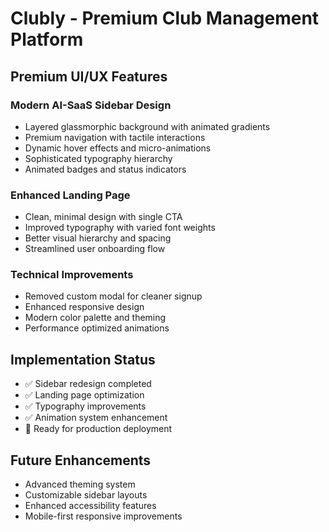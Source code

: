 # Clubly - Premium Club Management Platform

## Premium UI/UX Features

### Modern AI-SaaS Sidebar Design
- Layered glassmorphic background with animated gradients
- Premium navigation with tactile interactions
- Dynamic hover effects and micro-animations
- Sophisticated typography hierarchy
- Animated badges and status indicators

### Enhanced Landing Page
- Clean, minimal design with single CTA
- Improved typography with varied font weights
- Better visual hierarchy and spacing
- Streamlined user onboarding flow

### Technical Improvements
- Removed custom modal for cleaner signup
- Enhanced responsive design
- Modern color palette and theming
- Performance optimized animations

## Implementation Status
- ✅ Sidebar redesign completed
- ✅ Landing page optimization
- ✅ Typography improvements
- ✅ Animation system enhancement
- 🔄 Ready for production deployment

## Future Enhancements
- Advanced theming system
- Customizable sidebar layouts
- Enhanced accessibility features
- Mobile-first responsive improvements

